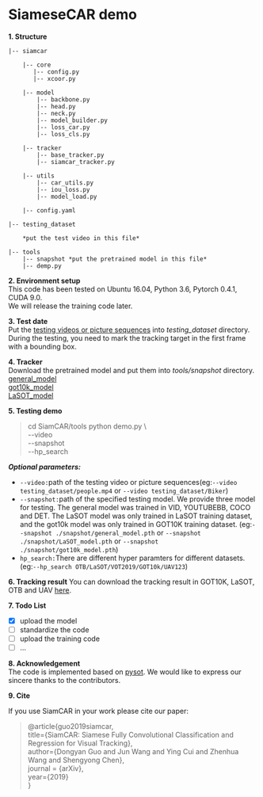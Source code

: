 # SiameseCAR demo

**1. Structure**  

    |-- siamcar  
    
        |-- core
           |-- config.py  
           |-- xcoor.py  
    
        |-- model
            |-- backbone.py
            |-- head.py 
            |-- neck.py  
            |-- model_builder.py 
            |-- loss_car.py 
            |-- loss_cls.py 
      
        |-- tracker 
            |-- base_tracker.py 
            |-- siamcar_tracker.py 
        
        |-- utils
            |-- car_utils.py
            |-- iou_loss.py
            |-- model_load.py  
     
        |-- config.yaml
        
    |-- testing_dataset 
     
        *put the test video in this file*
     
    |-- tools
        |-- snapshot *put the pretrained model in this file*  
        |-- demp.py


**2. Environment setup**  
This code has been tested on Ubuntu 16.04, Python 3.6, Pytorch 0.4.1, CUDA 9.0.  
We will release the training code later.

**3. Test date**  
Put the [testing videos or picture sequences](https://pan.baidu.com/s/1qGlu1lpAEpQWGJ_bCkCwMA) into *testing_dataset* directory. During the testing, you need to mark the tracking target in the first frame with a bounding box.

**4. Tracker**  
Download the pretrained model and put them into *tools/snapshot* directory.  
[general_model](https://pan.baidu.com/s/12u8YzjoAxugFTtLTk3S0JA)  
[got10k_model](https://pan.baidu.com/s/19jUavaAM47ZcgckmSv9c_Q)  
[LaSOT_model](https://pan.baidu.com/s/1HfsY335PmtMHnac_Q9jXOg)  

**5. Testing demo**
> cd SiamCAR/tools
> python demo.py  \  
        --video <testing video>  
        --snapshot <specified testing model>  
        --hp_search <hp parameters>   
        
***Optional parameters:***  
- `--video:`path of the testing video or picture sequences(eg:`--video testing_dataset/people.mp4` or `--video testing_dataset/Biker`)
- `--snapshot:`path of the specified testing model. We provide three model for testing. The general model was trained in VID, YOUTUBEBB, COCO and DET. The LaSOT model was only trained in LaSOT training dataset, and the got10k model was only trained in GOT10K training dataset.
(eg:`--snapshot ./snapshot/general_model.pth` or `--snapshot ./snapshot/LaSOT_model.pth` or `--snapshot ./snapshot/got10k_model.pth`)
- `hp_search:`There are different hyper paramters for different datasets. (eg:`--hp_search OTB/LaSOT/VOT2019/GOT10k/UAV123`) 

**6. Tracking result**
You can download the tracking result in GOT10K, LaSOT, OTB and UAV [here](https://pan.baidu.com/s/1H6SxQxW320gsm4PmzAExlQ).  

**7. Todo List**
- [x] upload the model
- [ ] standardize the code
- [ ] upload the training code
- [ ] ...

**8. Acknowledgement**  
The code is implemented based on [pysot](https://github.com/STVIR/pysot). We would like to express our sincere thanks to the contributors.

**9. Cite**

If you use SiamCAR in your work please cite our paper:
> @article{guo2019siamcar,  
          title={SiamCAR: Siamese Fully Convolutional Classification and Regression for Visual Tracking},  
          author={Dongyan Guo and Jun Wang and Ying Cui and Zhenhua Wang and Shengyong Chen},  
          journal = {arXiv},  
          year={2019}  
}
